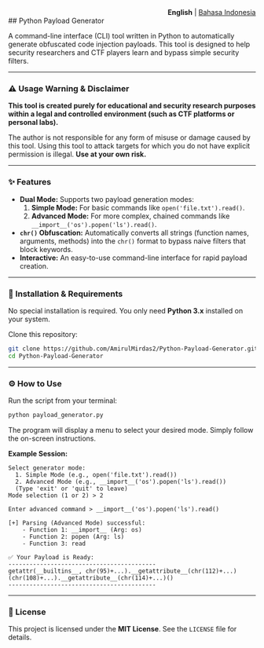 <div align="right">
<b>English</b> | <a href="README.id.md">Bahasa Indonesia</a>
</div>
## Python Payload Generator

A command-line interface (CLI) tool written in Python to automatically generate obfuscated code injection payloads. This tool is designed to help security researchers and CTF players learn and bypass simple security filters.

---

### ⚠️ Usage Warning & Disclaimer

**This tool is created purely for educational and security research purposes within a legal and controlled environment (such as CTF platforms or personal labs).**

The author is not responsible for any form of misuse or damage caused by this tool. Using this tool to attack targets for which you do not have explicit permission is illegal. **Use at your own risk.**

---

### ✨ Features

* **Dual Mode:** Supports two payload generation modes:
    1.  **Simple Mode:** For basic commands like `open('file.txt').read()`.
    2.  **Advanced Mode:** For more complex, chained commands like `__import__('os').popen('ls').read()`.
* **`chr()` Obfuscation:** Automatically converts all strings (function names, arguments, methods) into the `chr()` format to bypass naive filters that block keywords.
* **Interactive:** An easy-to-use command-line interface for rapid payload creation.

---

### 🚀 Installation & Requirements

No special installation is required. You only need **Python 3.x** installed on your system.

Clone this repository:
```bash
git clone https://github.com/AmirulMirdas2/Python-Payload-Generator.git
cd Python-Payload-Generator
```

---

### ⚙️ How to Use

Run the script from your terminal:
```bash
python payload_generator.py
```

The program will display a menu to select your desired mode. Simply follow the on-screen instructions.

**Example Session:**
```
Select generator mode:
  1. Simple Mode (e.g., open('file.txt').read())
  2. Advanced Mode (e.g., __import__('os').popen('ls').read())
  (Type 'exit' or 'quit' to leave)
Mode selection (1 or 2) > 2

Enter advanced command > __import__('os').popen('ls').read()

[+] Parsing (Advanced Mode) successful:
    - Function 1: __import__ (Arg: os)
    - Function 2: popen (Arg: ls)
    - Function 3: read

✅ Your Payload is Ready:
------------------------------------------
getattr(__builtins__, chr(95)+...).__getattribute__(chr(112)+...)(chr(108)+...).__getattribute__(chr(114)+...)()
------------------------------------------
```

---

### 📝 License

This project is licensed under the **MIT License**. See the `LICENSE` file for details.
